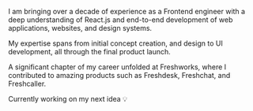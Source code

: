 I am bringing over a decade of experience as a Frontend engineer with a deep understanding of React.js and end-to-end development of web applications, websites, and design systems. 

My expertise spans from initial concept creation, and design to UI development, all through the final product launch. 

A significant chapter of my career unfolded at Freshworks, where I contributed to amazing products such as Freshdesk, Freshchat, and Freshcaller. 

Currently working on my next idea 💡

